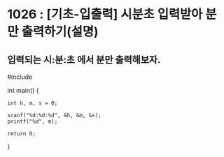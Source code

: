 # 1026 : [기초-입출력] 시분초 입력받아 분만 출력하기(설명)

## 입력되는 시:분:초 에서 분만 출력해보자.

#include <iostream>

int main() {
	
	int h, m, s = 0;

	scanf("%d:%d:%d", &h, &m, &s);
	printf("%d", m);

	return 0;
}